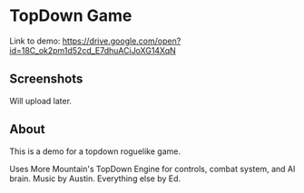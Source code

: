 # TopDown Game
  Link to demo: https://drive.google.com/open?id=18C_ok2pm1d52cd_E7dhuACiJoXG14XqN
  
## Screenshots
  Will upload later.
  
## About
  This is a demo for a topdown roguelike game.
  
  Uses More Mountain's TopDown Engine for controls, combat system, and AI brain.
  Music by Austin.
  Everything else by Ed.
